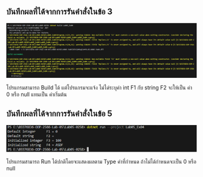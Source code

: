 ## บันทึกผลที่ได้จากการรันคำสั่งในข้อ 3

![pic](/Pictures/pic-7.png)

โปรแกรมสามารถ Build ได้ แต่โปรแกรมจะแจ้ง ไม่ได่ระบุค่า int F1 กับ string F2 จะให้เป็น ค่า 0 หรือ null แทนเป็น
ค่าเริ่มต้น

## บันทึกผลที่ได้จากการรันคำสั่งในข้อ 5

![pic](/Pictures/pic-8.png)

โปรแกรมสามารถ Run ได้ปกติโดยจะแสดงผลตาม Type ค่าที่กำหนด ถ้าไม่ได้กำหนดจะเป็น 0 หรือ null